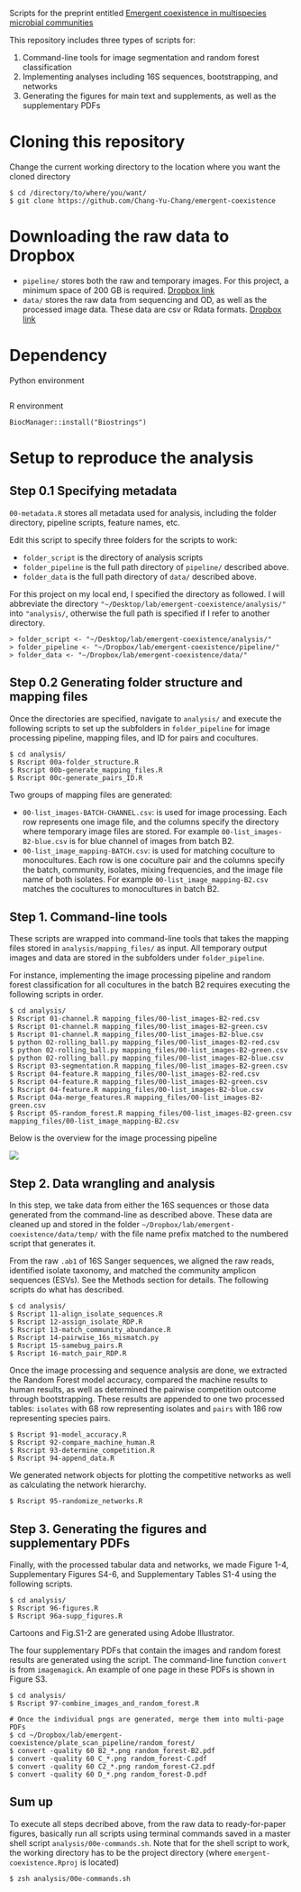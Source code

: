 
Scripts for the preprint entitled [Emergent coexistence in multispecies microbial communities](https://www.biorxiv.org/content/10.1101/2022.05.20.492860v2)


This repository includes three types of scripts for:

1. Command-line tools for image segmentation and random forest classification
2. Implementing analyses including 16S sequences, bootstrapping, and networks
3. Generating the figures for main text and supplements, as well as the supplementary PDFs


# Cloning this repository

Change the current working directory to the location where you want the cloned directory

```
$ cd /directory/to/where/you/want/
$ git clone https://github.com/Chang-Yu-Chang/emergent-coexistence
```

# Downloading the raw data to Dropbox

- `pipeline/` stores both the raw and temporary images. For this project, a minimum space of 200 GB is required. [Dropbox link](https://www.dropbox.com/sh/he4ekndjew60kot/AAAUCWZp3GeUOgOPQKc6MT1Ma?dl=0)
- `data/` stores the raw data from sequencing and OD, as well as the processed image data. These data are csv or Rdata formats. [Dropbox link](https://www.dropbox.com/sh/oec7rz4wvmlitrp/AADFUvMF9Xzj4LLmzUmjPMJTa?dl=0)


# Dependency


Python environment

```
```

R environment

```
BiocManager::install("Biostrings")
```

# Setup to reproduce the analysis

## Step 0.1 Specifying metadata

`00-metadata.R` stores all metadata used for analysis, including the folder directory, pipeline scripts, feature names, etc.

Edit this script to specify three folders for the scripts to work:

- `folder_script` is the directory of analysis scripts
- `folder_pipeline` is the full path directory of `pipeline/` described above.
- `folder_data` is the full path directory of `data/` described above. 

For this project on my local end, I specified the directory as followed. I will abbreviate the directory `"~/Desktop/lab/emergent-coexistence/analysis/"` into `"analysis/`, otherwise the full path is specified if I refer to another directory.

```
> folder_script <- "~/Desktop/lab/emergent-coexistence/analysis/" 
> folder_pipeline <- "~/Dropbox/lab/emergent-coexistence/pipeline/" 
> folder_data <- "~/Dropbox/lab/emergent-coexistence/data/"
```


## Step 0.2 Generating folder structure and mapping files

Once the directories are specified, navigate to `analysis/` and execute the following scripts to set up the subfolders in `folder_pipeline` for image processing pipeline, mapping files, and ID for pairs and cocultures.

```
$ cd analysis/
$ Rscript 00a-folder_structure.R
$ Rscript 00b-generate_mapping_files.R
$ Rscript 00c-generate_pairs_ID.R
```

Two groups of mapping files are generated:

- `00-list_images-BATCH-CHANNEL.csv`: is used for image processing. Each row represents one image file, and the columns specify the directory where temporary image files are stored. For example `00-list_images-B2-blue.csv` is for blue channel of images from batch B2.
- `00-list_image_mapping-BATCH.csv`: is used for matching coculture to monocultures. Each row is one coculture pair and the columns specify the batch, community, isolates, mixing frequencies, and the image file name of both isolates. For example `00-list_image_mapping-B2.csv` matches the cocultures to monocultures in batch B2.


## Step 1. Command-line tools

These scripts are wrapped into command-line tools that takes the mapping files stored in `analysis/mapping_files/` as input. All temporary output images and data are stored in the subfolders under `folder_pipeline`.

For instance, implementing the image processing pipeline and random forest classification for all cocultures in the batch B2 requires executing the following scripts in order.

```
$ cd analysis/
$ Rscript 01-channel.R mapping_files/00-list_images-B2-red.csv
$ Rscript 01-channel.R mapping_files/00-list_images-B2-green.csv
$ Rscript 01-channel.R mapping_files/00-list_images-B2-blue.csv
$ python 02-rolling_ball.py mapping_files/00-list_images-B2-red.csv
$ python 02-rolling_ball.py mapping_files/00-list_images-B2-green.csv
$ python 02-rolling_ball.py mapping_files/00-list_images-B2-blue.csv
$ Rscript 03-segmentation.R mapping_files/00-list_images-B2-green.csv
$ Rscript 04-feature.R mapping_files/00-list_images-B2-red.csv
$ Rscript 04-feature.R mapping_files/00-list_images-B2-green.csv
$ Rscript 04-feature.R mapping_files/00-list_images-B2-blue.csv
$ Rscript 04a-merge_features.R mapping_files/00-list_images-B2-green.csv
$ Rscript 05-random_forest.R mapping_files/00-list_images-B2-green.csv mapping_files/00-list_image_mapping-B2.csv
```

Below is the overview for the image processing pipeline

![](plots/cartoons/image_processing.png)


## Step 2. Data wrangling and analysis

In this step, we take data from either the 16S sequences or those data generated from the command-line as described above. These data are cleaned up and stored in the folder `~/Dropbox/lab/emergent-coexistence/data/temp/` with the file name prefix matched to the numbered script that generates it.

From the raw `.ab1` of 16S Sanger sequences, we aligned the raw reads, identified isolate taxonomy, and matched the community amplicon sequences (ESVs). See the Methods section for details. The following scripts do what has described.

```
$ cd analysis/
$ Rscript 11-align_isolate_sequences.R
$ Rscript 12-assign_isolate_RDP.R
$ Rscript 13-match_community_abundance.R
$ Rscript 14-pairwise_16s_mismatch.py
$ Rscript 15-samebug_pairs.R
$ Rscript 16-match_pair_RDP.R
```

Once the image processing and sequence analysis are done, we extracted the Random Forest model accuracy, compared the machine results to human results, as well as determined the pairwise competition outcome through bootstrapping. These results are appended to one two processed tables: `isolates` with 68 row representing isolates and `pairs` with 186 row representing species pairs.


```
$ Rscript 91-model_accuracy.R
$ Rscript 92-compare_machine_human.R
$ Rscript 93-determine_competition.R
$ Rscript 94-append_data.R
```

We generated network objects for plotting the competitive networks as well as calculating the network hierarchy.

```
$ Rscript 95-randomize_networks.R
```


## Step 3. Generating the figures and supplementary PDFs

Finally, with the processed tabular data and networks, we made Figure 1-4, Supplementary Figures S4-6, and Supplementary Tables S1-4 using the following scripts.

```
$ cd analysis/
$ Rscript 96-figures.R
$ Rscript 96a-supp_figures.R
```

Cartoons and Fig.S1-2 are generated using Adobe Illustrator.

The four supplementary PDFs that contain the images and random forest results are generated using the script. The command-line function `convert` is from `imagemagick`. An example of one page in these PDFs is shown in Figure S3.

```
$ cd analysis/
$ Rscript 97-combine_images_and_random_forest.R

# Once the individual pngs are generated, merge them into multi-page PDFs
$ cd ~/Dropbox/lab/emergent-coexistence/plate_scan_pipeline/random_forest/
$ convert -quality 60 B2_*.png random_forest-B2.pdf
$ convert -quality 60 C_*.png random_forest-C.pdf
$ convert -quality 60 C2_*.png random_forest-C2.pdf
$ convert -quality 60 D_*.png random_forest-D.pdf
```

## Sum up

To execute all steps decribed above, from the raw data to ready-for-paper figures, basically run all scripts using terminal commands saved in a master shell script `analysis/00e-commands.sh`. Note that for the shell script to work, the working directory has to be the project directory (where `emergent-coexistence.Rproj` is located)

```
$ zsh analysis/00e-commands.sh
```








